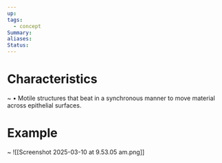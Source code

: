 ```yaml
---
up: 
tags:
  - concept
Summary: 
aliases: 
Status:
---
```

# Characteristics
~
• Motile structures that beat in a synchronous manner to move material across epithelial surfaces.
<!--SR:!2025-03-14,4,270-->


# Example
~
![[Screenshot 2025-03-10 at 9.53.05 am.png]]
<!--SR:!2025-03-13,3,250-->